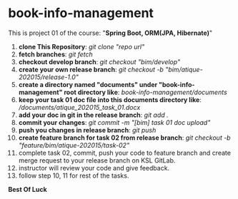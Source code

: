 # book-info-management

This is project 01 of the course: "**Spring Boot, ORM(JPA, Hibernate)**"

1. **clone This Repository**: _git clone "repo url"_
2. **fetch branches**: _git fetch_
3. **checkout develop branch**: _git checkout "bim/develop"_
4. **create your own release branch**: _git checkout -b "bim/atique-202015/release-1.0"_
5. **create a directory named "documents" under "book-info-management" root directory like**: _book-info-management/documents_
6. **keep your task 01 doc file into this documents directory like**: _/documents/atique_202015_task_01.docx_
7. **add your doc in git in the release branch**: _git add ._
8. **commit your changes**: _git commit -m "[bim] task 01 doc upload"_
9. **push you changes in release branch**: _git push_
10. **create feature branch for task 02 from release branch**: _git checkout -b "feature/bim/atique-202015/task-02"_
11. complete task 02, commit, push your code to feature branch and create merge request to your release branch on KSL GitLab.
12. instructor will review your code and give feedback.
13. follow step 10, 11 for rest of the tasks.

**Best Of Luck**